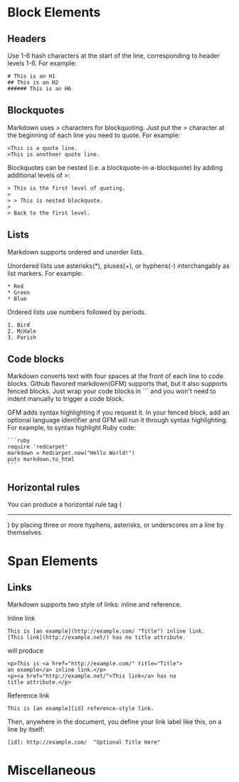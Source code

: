 # Block Elements

## Headers
Use 1-6 hash characters at the start of the line, corresponding to header levels 1-6. For example:

    # This is an H1
    ## This is an H2
    ###### This is an H6

## Blockquotes
Markdown uses > characters for blockquoting. Just put the > character at the beginning of each line you need to quote. For example:

    >This is a quote line.
    >This is anothoer quote line.

Blockquotes can be nested (i.e. a blockquote-in-a-blockquote) by adding additional levels of >:

    > This is the first level of quoting.
    >
    > > This is nested blockquote.
    >
    > Back to the first level.

## Lists
Markdown supports ordered and unorder lists.

Unordered lists use asterisks(*), pluses(+), or hyphens(-) interchangably as list markers. For example:

    * Red
    * Green
    * Blue

Ordered lists use numbers followed by periods.

    1. Bird
    2. McHale
    3. Parish

## Code blocks
Markdown converts text with four spaces at the front of each line to code blocks. Github flavored markdown(GFM) supports that, but it also supports fenced blocks. Just wrap your code blocks in ``` and you won't need to indent manually to trigger a code block.

GFM adds syntax highlighting if you request it. In your fenced block, add an optional language identifier and GFM will run it through syntax highlighting. For example, to syntax highlight Ruby code:

    ```ruby
    require 'redcarpet'
    markdown = Redcarpet.new("Hello World!")
    puts markdown.to_html
    ```
## Horizontal rules
You can produce a horizontal rule tag (<hr />) by placing three or more hyphens, asterisks, or underscores on a line by themselves. 


# Span Elements

## Links
Markdown supports two style of links: inline and reference.

Inline link

    This is [an example](http://example.com/ "Title") inline link.
    [This link](http://example.net/) has no title attribute.

will produce

    <p>This is <a href="http://example.com/" title="Title">
    an example</a> inline link.</p>
    <p><a href="http://example.net/">This link</a> has no
    title attribute.</p>

Reference link

    This is [an example][id] reference-style link.

Then, anywhere in the document, you define your link label like this, on a line by itself:

    [id]: http://example.com/  "Optional Title Here"


# Miscellaneous
